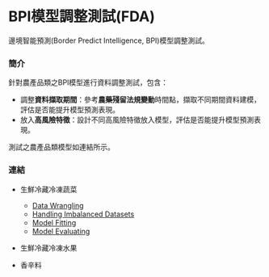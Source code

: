 # BPI模型調整測試(FDA)

邊境智能預測(Border Predict Intelligence, BPI)模型調整測試。

### 簡介

針對農產品類之BPI模型進行資料調整測試，包含：

- 調整**資料擷取期間**：參考**農藥殘留法規變動**時間點，擷取不同期間資料建模，評估是否能提升模型預測表現。
- 放入**高風險特徵**：設計不同高風險特徵放入模型，評估是否能提升模型預測表現。

測試之農產品類模型如連結所示。

### 連結

- 生鮮冷藏冷凍蔬菜
  - [Data Wrangling](https://godgodgod11101.github.io/ML_BPI_FDA/vegetable/DataWrangling.html)
  - [Handling Imbalanced Datasets](https://godgodgod11101.github.io/ML_BPI_FDA/vegetable/HandleImbData.html)
  - [Model Fitting](https://godgodgod11101.github.io/ML_BPI_FDA/vegetable/ModelFitting.html)
  - [Model Evaluating](https://godgodgod11101.github.io/ML_BPI_FDA/vegetable/ModelEvaluating.html)

- 生鮮冷藏冷凍水果

- 香辛料


